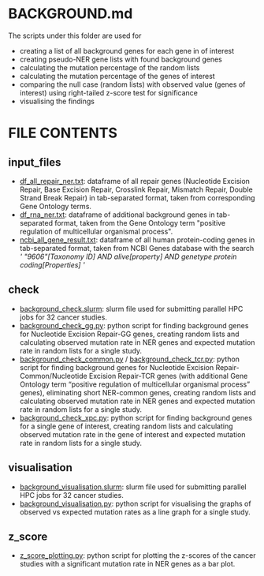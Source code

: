 # BACKGROUND.md
The scripts under this folder are used for 
- creating a list of all background genes for each gene in of interest
- creating pseudo-NER gene lists with found background genes
- calculating the mutation percentage of the random lists
- calculating the mutation percentage of the genes of interest
- comparing the null case (random lists) with observed value (genes of interest) using right-tailed z-score test for significance
- visualising the findings 

# FILE CONTENTS

## input_files
- [df_all_repair_ner.txt](https://github.com/ilaydakaytaran/DNArepair/blob/main/background/input_files/df_all_repair_ner.txt): dataframe of all repair genes (Nucleotide Excision Repair, Base Excision Repair, Crosslink Repair, Mismatch Repair, Double Strand Break Repair) in tab-separated format, taken from corresponding Gene Ontology terms.
- [df_rna_ner.txt](https://github.com/ilaydakaytaran/DNArepair/blob/main/background/input_files/df_rna_ner.txt): dataframe of additional background genes in tab-separated format, taken from the Gene Ontology term "positive regulation of multicellular organismal process".
- [ncbi_all_gene_result.txt](https://github.com/ilaydakaytaran/DNArepair/blob/main/background/input_files/ncbi_all_gene_result.txt): dataframe of all human protein-coding genes in tab-separated format, taken from NCBI Genes database with the search *' "9606"[Taxonomy ID] AND alive[property] AND genetype protein coding[Properties] '*


## check
- [background_check.slurm](https://github.com/ilaydakaytaran/DNArepair/blob/main/background/check/background_check.slurm): slurm file used for submitting parallel HPC jobs for 32 cancer studies.
- [background_check_gg.py](https://github.com/ilaydakaytaran/DNArepair/blob/main/background/check/background_check_gg.py): python script for finding background genes for Nucleotide Excision Repair-GG genes, creating random lists and calculating observed mutation rate in NER genes and expected mutation rate in random lists for a single study.
- [background_check_common.py](https://github.com/ilaydakaytaran/DNArepair/blob/main/background/check/background_check_common.py) / [background_check_tcr.py](https://github.com/ilaydakaytaran/DNArepair/blob/main/background/check/background_check_tcr.py): python script for finding background genes for Nucleotide Excision Repair-Common/Nucleotide Excision Repair-TCR genes (with additional Gene Ontology term “positive regulation of multicellular organismal process” genes), eliminating short NER-common genes, creating random lists and calculating observed mutation rate in NER genes and expected mutation rate in random lists for a single study.
- [background_check_xpc.py](https://github.com/ilaydakaytaran/DNArepair/blob/main/background/check/background_check_xpc.py): python script for finding background genes for a single gene of interest, creating random lists and calculating observed mutation rate in the gene of interest and expected mutation rate in random lists for a single study.


## visualisation
- [background_visualisation.slurm](https://github.com/ilaydakaytaran/DNArepair/blob/main/background/visualisation/background_visualisation.slurm): slurm file used for submitting parallel HPC jobs for 32 cancer studies.
- [background_visualisation.py](https://github.com/ilaydakaytaran/DNArepair/blob/main/background/visualisation/background_visualisation.py): python script for visualising the graphs of observed vs expected mutation rates as a line graph for a single study.


## z_score
- [z_score_plotting.py](https://github.com/ilaydakaytaran/DNArepair/blob/main/background/z_score/z_score_plotting.py): python script for plotting the z-scores of the cancer studies with a significant mutation rate in NER genes as a bar plot. 
